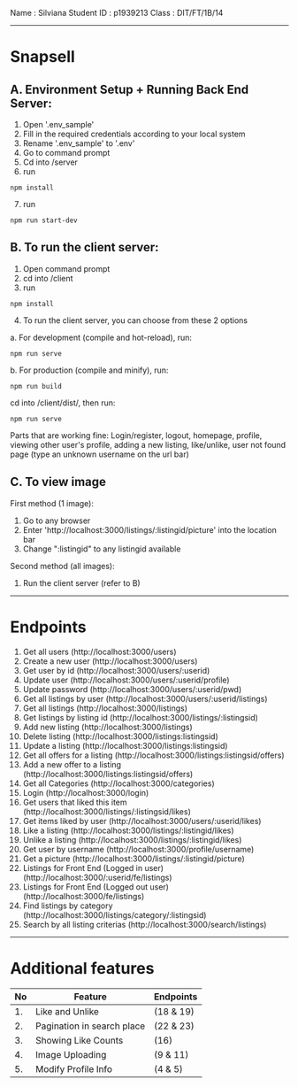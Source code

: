 Name        : Silviana
Student ID  : p1939213
Class       : DIT/FT/1B/14

---

# Snapsell

## A. Environment Setup + Running Back End Server:
1. Open '.env_sample'
2. Fill in the required credentials according to your local system
3. Rename '.env_sample' to '.env'
4. Go to command prompt
5. Cd into /server
6. run 
```
npm install
```
7. run 
```
npm run start-dev
```

## B. To run the client server:
1. Open command prompt
2. cd into /client
3. run 
```
npm install
```
4. To run the client server, you can choose from these 2 options 
 
a. For development (compile and hot-reload), run:
```
npm run serve
```
b. For production (compile and minify), run:
```
npm run build
```
cd into /client/dist/, then run:
```
npm run serve
```

Parts that are working fine: Login/register, logout, homepage, profile, viewing other user's profile, adding a new listing, like/unlike, user not found page (type an unknown username on the url bar)


## C. To view image
First method (1 image): 
1. Go to any browser
2. Enter 'http://localhost:3000/listings/:listingid/picture' into the location bar
3. Change ":listingid" to any listingid available

Second method (all images):
1. Run the client server (refer to B)

---

# Endpoints

1. Get all users                                (http://localhost:3000/users)
2. Create a new user                            (http://localhost:3000/users)
3. Get user by id                               (http://localhost:3000/users/:userid)
4. Update user                                  (http://localhost:3000/users/:userid/profile)
5. Update password                              (http://localhost:3000/users/:userid/pwd)
6. Get all listings by user                     (http://localhost:3000/users/:userid/listings)
7. Get all listings                             (http://localhost:3000/listings)
8. Get listings by listing id                   (http://localhost:3000/listings/:listingsid)
9. Add new listing                              (http://localhost:3000/listings)
10. Delete listing                              (http://localhost:3000/listings:listingsid)
11. Update a listing                            (http://localhost:3000/listings:listingsid)
12. Get all offers for a listing                (http://localhost:3000/listings:listingsid/offers)
13. Add a new offer to a listing                (http://localhost:3000/listings:listingsid/offers)
14. Get all Categories                          (http://localhost:3000/categories)
15. Login                                       (http://localhost:3000/login)
16. Get users that liked this item              (http://localhost:3000/listings/:listingsid/likes)
17. Get items liked by user                     (http://localhost:3000/users/:userid/likes)
18. Like a listing                              (http://localhost:3000/listings/:listingid/likes)
19. Unlike a listing                            (http://localhost:3000/listings/:listingid/likes)
20. Get user by username                        (http://localhost:3000/profile/username)
21. Get a picture                               (http://localhost:3000/listings/:listingid/picture)
22. Listings for Front End (Logged in user)     (http://localhost:3000/:userid/fe/listings)
23. Listings for Front End (Logged out user)    (http://localhost:3000/fe/listings)
24. Find listings by category                   (http://localhost:3000/listings/category/:listingsid)
25. Search by all listing criterias             (http://localhost:3000/search/listings)

---

# Additional features
|No |   Feature                          |  Endpoints   |
|---|------------------------------------|--------------|
|1. |Like and Unlike                     |  (18 & 19)   |
|2. |Pagination in search place          |  (22 & 23)   |
|3. |Showing Like Counts                 |     (16)     |
|4. |Image Uploading                     |   (9 & 11)   |
|5. |Modify Profile Info                 |   (4 & 5)    |